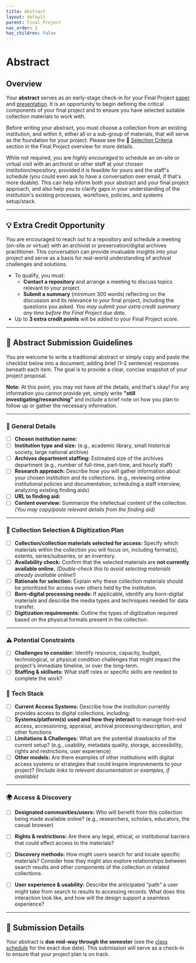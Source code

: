 ```yaml
---
title: Abstract
layout: default
parent: Final Project
nav_order: 1
has_children: false
---
```


# Abstract

## Overview

Your **abstract** serves as an early-stage check-in for your Final Project <a href="https://digital-archives.github.io/HISTGA1011/final_project/paper_structure" target="_blank">paper</a> and <a href="https://digital-archives.github.io/HISTGA1011/final_project/presentation" target="_blank">presentation</a>. It is an opportunity to begin defining the critical components of your final project and to ensure you have selected suitable collection materials to work with.

Before writing your abstract, you must choose a collection from an existing institution, and within it, either all or a sub-group of materials, that will serve as the foundation for your project. Please see the 📌 <a href="https://digital-archives.github.io/HISTGA1011/final_project/" target="_blank">Selection Criteria</a> section in the Final Project overview for more details.

While not required, you are _highly encouraged_ to schedule an on-site or virtual visit with an archivist or other staff at your chosen institution/repository, provided it is feasible for yours and the staff's schedule (you could even ask to have a conversation over email, if that's more doable). This can help inform both your abstract and your final project approach, and also help you to clarify gaps in your understanding of the institution's existing processes, workflows, policies, and systems setup/stack.

---

## 💡 **Extra Credit Opportunity**

You are encouraged to reach out to a repository and schedule a meeting (on-site or virtual) with an archivist or preservation/digital archives practitioner. This conversation can provide invaluable insights into your project and serve as a basis for real-world understanding of archival challenges and solutions.

- To qualify, you must:
  - **Contact a repository** and arrange a meeting to discuss topics relevant to your project.
  - **Submit a summary** (minimum 300 words) reflecting on the discussion and its relevance to your final project, including the questions you asked. _You may submit your extra credit summary any time before the Final Project due date._
- Up to **3 extra credit points** will be added to your Final Project score.

---

## 📝 Abstract Submission Guidelines

You are welcome to write a traditional abstract or simply copy and paste the checklist below into a document, adding brief (1–2 sentence) responses beneath each item. The goal is to provide a clear, concise snapshot of your project proposal.

**Note:** At this point, you may not have _all_ the details, and that's okay! For any information you cannot provide yet, simply write **"still investigating/researching"** and include a brief note on how you plan to follow up or gather the necessary information.

---

### 📌 **General Details**
- [ ] **Chosen institution name:**
- [ ] **Institution type and size:** (e.g., academic library, small historical society, large national archive)
- [ ] **Archives department staffing:** Estimated size of the archives department (e.g., number of full-time, part-time, and hourly staff)
- [ ] **Research approach:** Describe how you will gather information about your chosen institution and its collections. (e.g., reviewing online institutional policies and documentation, scheduling a staff interview, analyzing existing finding aids)
- [ ] **URL to finding aid:**
- [ ] **Content overview:** Summarize the intellectual content of the collection. *(You may copy/paste relevant details from the finding aid)*

---

### 📂 **Collection Selection & Digitization Plan**
- [ ] **Collection/collection materials selected for access:** Specify which materials within the collection you will focus on, including format(s), extents, series/subseries, or an inventory.
- [ ] **Availability check:** Confirm that the selected materials are **not currently available online.** *(Double-check this to avoid selecting materials already available online!)*
- [ ] **Rationale for selection:** Explain why these collection materials should be prioritized for access over others held by the institution.
- [ ] **Born-digital processing needs:** If applicable, identify any born-digital materials and describe the media types and techniques needed for data transfer.  
- [ ] **Digitization requirements:** Outline the types of digitization required based on the physical formats present in the collection.  

---

### ⚠️ **Potential Constraints**
- [ ] **Challenges to consider:** Identify resource, capacity, budget, technological, or physical condition challenges that might impact the project's immediate timeline, or over the long-term.
- [ ] **Staffing & skillsets:** What staff roles or specific skills are needed to complete the work?

### 🥞 **Tech Stack**
- [ ] **Current Access Systems:** Describe how the institution currently provides access to digital collections, including:
- [ ] **Systems/platform(s) used and how they interact** to manage front-end access, accessioning, appraisal, archival processing/description, and other functions
- [ ] **Limitations & Challenges:** What are the potential drawbacks of the current setup? (e.g., usability, metadata quality, storage, accessibility, rights and restrictions, user experience)  
- [ ] **Other models:** Are there examples of other institutions with digital access systems or strategies that could inspire improvements to your project? *(Include links to relevant documentation or examples, if available)*

---

### 🌍 **Access & Discovery**
- [ ] **Designated communities/users:** Who will benefit from this collection being made available online? (e.g., researchers, scholars, educators, the casual browser)  
- [ ] **Rights & restrictions:** Are there any legal, ethical, or institutional barriers that could affect access to the materials?  
- [ ] **Discovery methods:** How might users search for and locate specific materials? Consider how they might also explore relationships between search results and other components of the collection or related collections.  
- [ ] **User experience & usability:** Describe the anticipated "path" a user might take from search to results to accessing records. What does this interaction look like, and how will the design support a seamless experience?  


---

## 🔗 Submission Details

Your abstract is **due mid-way through the semester** (see the [class schedule](https://digital-archives.github.io/HISTGA1011/schedule/) for the exact due date). This submission will serve as a check-in to ensure that your project plan is on track.